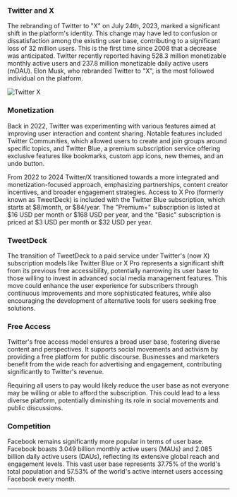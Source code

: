 ### Twitter and X

The rebranding of Twitter to "X" on July 24th, 2023, marked a significant shift in the platform's identity. This change may have led to confusion or dissatisfaction among the existing user base, contributing to a significant loss of 32 million users. This is the first time since 2008 that a decrease was anticipated. Twitter recently reported having 528.3 million monetizable monthly active users and 237.8 million monetizable daily active users (mDAU). Elon Musk, who rebranded Twitter to "X", is the most followed individual on the platform.

![Twitter X](https://github.com/sourceduty/Twitter/assets/123030236/e52fcfdf-cd81-436c-aa4e-e17593820a3c)

### Monetization

Back in 2022, Twitter was experimenting with various features aimed at improving user interaction and content sharing. Notable features included Twitter Communities, which allowed users to create and join groups around specific topics, and Twitter Blue, a premium subscription service offering exclusive features like bookmarks, custom app icons, new themes, and an undo button. 

From 2022 to 2024 Twitter/X transitioned towards a more integrated and monetization-focused approach, emphasizing partnerships, content creator incentives, and broader engagement strategies. Access to X Pro (formerly known as TweetDeck) is included with the Twitter Blue subscription, which starts at $8/month, or $84/year. The "Premium+" subscription is listed at $16 USD per month or $168 USD per year, and the "Basic" subscription is priced at $3 USD per month or $32 USD per year​​​​.

### TweetDeck

The transition of TweetDeck to a paid service under Twitter's (now X) subscription models like Twitter Blue or X Pro represents a significant shift from its previous free accessibility, potentially narrowing its user base to those willing to invest in advanced social media management features. This move could enhance the user experience for subscribers through continuous improvements and more sophisticated features, while also encouraging the development of alternative tools for users seeking free solutions. 

### Free Access

Twitter's free access model ensures a broad user base, fostering diverse content and perspectives. It supports social movements and activism by providing a free platform for public discourse. Businesses and marketers benefit from the wide reach for advertising and engagement, contributing significantly to Twitter's revenue.

Requiring all users to pay would likely reduce the user base as not everyone may be willing or able to afford the subscription. This could lead to a less diverse platform, potentially diminishing its role in social movements and public discussions. 

### Competition

Facebook remains significantly more popular in terms of user base. Facebook boasts 3.049 billion monthly active users (MAUs) and 2.085 billion daily active users (DAUs), reflecting its extensive global reach and engagement levels. This vast user base represents 37.75% of the world's total population and 57.53% of the world's active internet users accessing Facebook every month.

***
